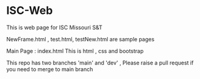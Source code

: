 # ISC-Web
This is web page for ISC Missouri S&amp;T

NewFrame.html , test.html, testNew.html are sample pages 

Main Page : index.html
    This is html , css and bootstrap 

This repo has two branches 'main' and 'dev' , Please raise a pull request if you need to merge to main branch


